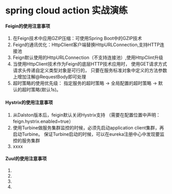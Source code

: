 # spring cloud action 实战演练

#### Feigin的使用注意事项

1. 在Feign技术中应用GZIP压缩：可使用Spring Boot中的GZIP技术
2. Feign的通讯优化：HttpClient客户端替换HttpURLConnection,支持HTTP连接池
3. Feign默认使用的HttpURLConnection（不支持连接池）,使用HttpClint升级
4. 当使用HttpClient技术作为Feign的底层HTTP技术应用时，
       使用GET请求方式请求头传递自定义类型对象是可行的，
       只要在服务标准对象中定义的方法参数上增加注解@RequestBody即可处理
5. 超时策略的使用优先级： 指定服务的超时策略 -> 全局配置的超时策略 -> 默认的超时策略(默认1s)。


#### Hystrix的使用注意事项

1. 从Dalston版本后，feigin默认关闭Hystrix支持
     （需要在配置位置中声明：feign.hystrix.enabled=true）
2. 使用Turbine做服务集群监控的时候，必须先启动application client集群，再启动Turbine。
        保证Turbine启动的时候，可以在eureka注册中心中发现要监控的服务集群
3. xxxx


#### Zuul的使用注意事项

1. 
2. 
3. 
4. 


